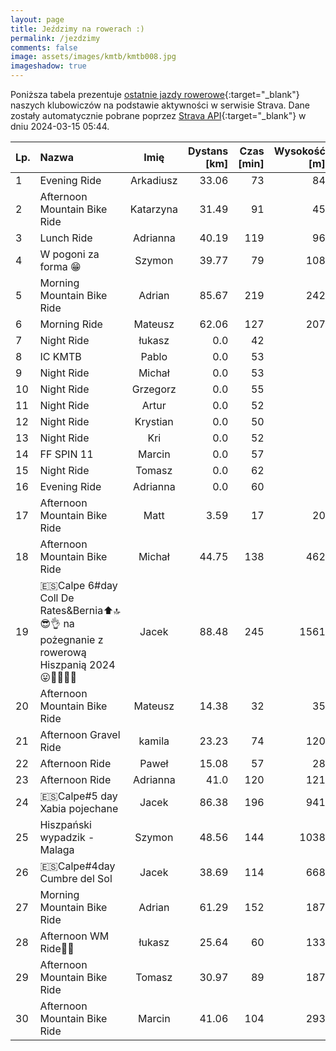 ```yaml
---
layout: page
title: Jeździmy na rowerach :)
permalink: /jezdzimy
comments: false
image: assets/images/kmtb/kmtb008.jpg
imageshadow: true
---
```


Poniższa tabela prezentuje [ostatnie jazdy rowerowe](https://www.strava.com/clubs/336381){:target="_blank"} naszych klubowiczów na podstawie aktywności w serwisie Strava. Dane zostały automatycznie pobrane poprzez [Strava API](https://developers.strava.com/docs/reference/#api-Clubs-getClubActivitiesById){:target="_blank"} w dniu 2024-03-15 05:44.

Lp. | Nazwa | Imię | Dystans [km] | Czas [min] | Wysokość [m]
:--- | :--- | :---: | ---: | ---: | ---:
1|Evening Ride|Arkadiusz|33.06|73|84
2|Afternoon Mountain Bike Ride|Katarzyna|31.49|91|45
3|Lunch Ride|Adrianna|40.19|119|96
4|W pogoni za forma 😁|Szymon|39.77|79|108
5|Morning Mountain Bike Ride|Adrian|85.67|219|242
6|Morning Ride|Mateusz|62.06|127|207
7|Night Ride|łukasz|0.0|42|
8|IC KMTB|Pablo|0.0|53|
9|Night Ride|Michał|0.0|53|
10|Night Ride|Grzegorz|0.0|55|
11|Night Ride|Artur|0.0|52|
12|Night Ride|Krystian|0.0|50|
13|Night Ride|Kri|0.0|52|
14|FF SPIN 11|Marcin|0.0|57|
15|Night Ride|Tomasz|0.0|62|
16|Evening Ride|Adrianna|0.0|60|
17|Afternoon Mountain Bike Ride|Matt|3.59|17|20
18|Afternoon Mountain Bike Ride|Michał|44.75|138|462
19|🇪🇸Calpe 6#day Coll De Rates&Bernia⬆️🔝😎👌 na pożegnanie z rowerową Hiszpanią 2024😛🚴‍♂️🍊🍋|Jacek|88.48|245|1561
20|Afternoon Mountain Bike Ride|Mateusz|14.38|32|35
21|Afternoon Gravel Ride|kamila|23.23|74|120
22|Afternoon Ride|Paweł|15.08|57|28
23|Afternoon Ride|Adrianna|41.0|120|121
24|🇪🇸Calpe#5 day Xabia pojechane|Jacek|86.38|196|941
25|Hiszpański wypadzik - Malaga|Szymon|48.56|144|1038
26|🇪🇸Calpe#4day Cumbre del Sol|Jacek|38.69|114|668
27|Morning Mountain Bike Ride|Adrian|61.29|152|187
28|Afternoon WM Ride💨🍃|łukasz|25.64|60|133
29|Afternoon Mountain Bike Ride|Tomasz|30.97|89|187
30|Afternoon Mountain Bike Ride|Marcin|41.06|104|293
